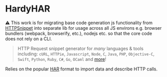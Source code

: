 # HardyHAR

⚠️ This work is for migrating base code generation js functionality from [HTTPSnippet](https://github.com/kong/httpsnippet) into separate lib for usage across all JS environs e.g. browser bundlers (webpack, browserify, etc.), nodejs etc. so that the core code does not rely on a CLI.

> HTTP Request snippet generator for *many* languages & tools including: `cURL`, `HTTPie`, `Javascript`, `Node`, `C`, `Java`, `PHP`, `Objective-C`, `Swift`, `Python`, `Ruby`, `C#`, `Go`, `OCaml` and [more](https://github.com/kong/httpsnippet/wiki/Targets)!

Relies on the popular [HAR](http://www.softwareishard.com/blog/har-12-spec/#request) format to import data and describe HTTP calls.

